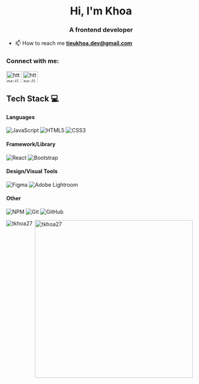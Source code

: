 <h1 align="center">Hi, I'm Khoa</h1>
<h3 align="center">A frontend developer</h3>


- 📫 How to reach me **tieukhoa.dev@gmail.com**

<h3 align="left">Connect with me:</h3>
<p align="left">
<a href="https://www.facebook.com/profile.php?id=100017068775244" target="blank"><img align="center" src="https://raw.githubusercontent.com/rahuldkjain/github-profile-readme-generator/master/src/images/icons/Social/facebook.svg" alt="https://www.facebook.com/profile.php?id=100017068775244" height="30" width="40" /></a>
<a href="https://www.instagram.com/tieukhoa.27/" target="blank"><img align="center" src="https://raw.githubusercontent.com/rahuldkjain/github-profile-readme-generator/master/src/images/icons/Social/instagram.svg" alt="https://www.instagram.com/order_1lymatchadaxay/" height="30" width="40" /></a>
</p>

## Tech Stack 💻
#### Languages
![JavaScript](https://img.shields.io/badge/-JavaScript-000?style=for-the-badge&logo=javascript)
![HTML5](https://img.shields.io/badge/-HTML5-000?style=for-the-badge&logo=html5)
![CSS3](https://img.shields.io/badge/-CSS3-000?style=for-the-badge&logo=css3)

#### Framework/Library 
![React](https://img.shields.io/badge/-ReactJS-000?style=for-the-badge&logo=react)
![Bootstrap](https://img.shields.io/badge/-Bootstrap-000?style=for-the-badge&logo=bootstrap)

#### Design/Visual Tools
![Figma](https://img.shields.io/badge/-Figma-000?style=for-the-badge&logo=figma)
![Adobe Lightroom](https://img.shields.io/badge/-Adobe%20Lightroom-000?style=for-the-badge&logo=adobe%20lightroom)

#### Other
![NPM](https://img.shields.io/badge/-NPM-000?style=for-the-badge&logo=npm)
![Git](https://img.shields.io/badge/-Git-000?style=for-the-badge&logo=git)
![GitHub](https://img.shields.io/badge/-GitHub-000?style=for-the-badge&logo=github)

<p><img align="left" src="https://github-readme-stats.vercel.app/api/top-langs?username=tkhoa27&show_icons=true&theme=dark&locale=en&layout=compact" alt="tkhoa27" /></p>
<p>&nbsp;<img align="center" src="https://github-readme-stats.vercel.app/api?username=tkhoa27&show_icons=true&theme=onedark&locale=en" alt="tkhoa27"  width="420" /></p>
